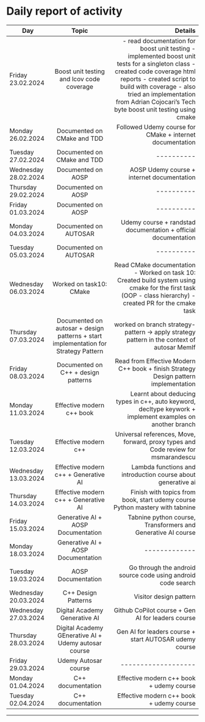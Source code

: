 # Daily report of activity

| Day        | Topic           | Details  |
| ------------- |:-------------:| -----:|
| Friday 23.02.2024      | Boost unit testing and lcov code coverage | - read documentation for boost unit testing - implemented boost unit tests for a singleton class - created code coverage html reports - created script to build with coverage - also tried an implementation from Adrian Cojocari’s Tech byte boost unit testing using cmake |
| Monday 26.02.2024       | Documented on CMake and TDD      |   Followed Udemy course for CMake + internet documentation |
| Tuesday 27.02.2024  | Documented on CMake and TDD      |  ----------  |
| Wednesday 28.02.2024  | Documented on AOSP      |  AOSP Udemy course + internet documentation  |
| Thursday 29.02.2024  | Documented on AOSP      |  ----------  |
| Friday 01.03.2024  | Documented on AOSP      |  ----------  |
| Monday 04.03.2024  | Documented on AUTOSAR      |  Udemy course + randstad documentation + official documentation  |
| Tuesday 05.03.2024  | Documented on AUTOSAR      |  ----------  |
| Wednesday 06.03.2024  | Worked on task10: CMake      |  Read CMake documentation - Worked on task 10: Created build system using cmake for the first task (OOP - class hierarchy) - created PR for the cmake task |
| Thursday 07.03.2024  | Documented on autosar + design patterns + start implementation for Strategy Pattern      |  worked on branch strategy-pattern -> apply strategy pattern in the context of autosar MemIf  |
| Friday 08.03.2024 | Documented on C++ + design patterns | Read from Effective Modern C++ book + finish Strategy Design pattern implementation |
| Monday 11.03.2024 | Effective modern c++ book | Learnt about deducing types in c++, auto keyword, decltype keywork + implement examples on another branch |
| Tuesday 12.03.2024 | Effective modern c++ | Universal references, Move, forward, proxy types and  Code review for msmarandescu |
| Wednesday 13.03.2024 | Effective modern c++ + Generative AI | Lambda functions and introduction course about generative ai  |
| Thursday 14.03.2024 | Effective modern c++ + Generative AI | Finish with topics from book, start udemy course Python mastery with tabnine |
| Friday 15.03.2024 | Generative AI + AOSP Documentation| Tabnine python course, Transformers and Generative AI course |
| Monday 18.03.2024 | Generative AI + AOSP Documentation | ------------- |
| Tuesday 19.03.2024 | AOSP Documentation | Go through the android source code using android code search |
| Wednesday 20.03.2024 | C++ Design Patterns | Visitor design pattern |
| Wednesday 27.03.2024 | Digital Academy Generative AI | Github CoPilot course + Gen AI for leaders course |
| Thursday 28.03.2024 | Digital Academy GEnerative AI + Udemy autosar course | Gen AI for leaders course + start AUTOSAR udemy course |
| Friday 29.03.2024 | Udemy Autosar course | ------------------- |
| Monday 01.04.2024 | C++ documentation | Effective modern c++ book + udemy course |
| Tuesday 02.04.2024 | C++ documentation | Effective modern c++ book + udemy course |








---
